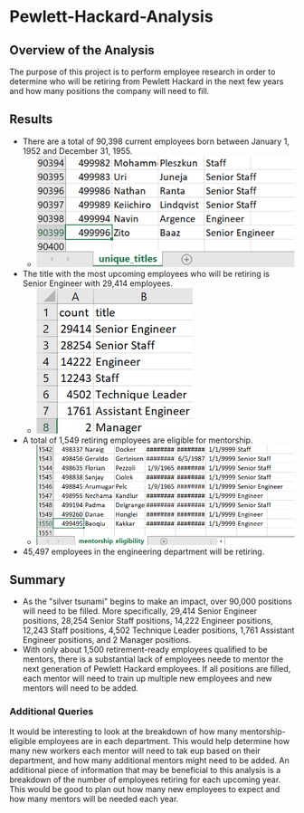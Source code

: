 # Pewlett-Hackard-Analysis

## Overview of the Analysis
The purpose of this project is to perform employee research in order to determine who will be retiring from Pewlett Hackard in the next few years and how many positions the company will need to fill. 

## Results
- There are a total of 90,398 current employees born between January 1, 1952 and December 31, 1955.
    - ![Unique Titles](Resources/Unique_Titles.png)
- The title with the most upcoming employees who will be retiring is Senior Engineer with 29,414 employees.
    - ![Retirement Titles](Resources/Retirement_Titles.png)
- A total of 1,549 retiring employees are eligible for mentorship.
    - ![Mentorship Eligibility](Resources/Mentorship_Eligibility.png)
- 45,497 employees in the engineering department will be retiring. 

## Summary
- As the "silver tsunami" begins to make an impact, over 90,000 positions will need to be filled. More specifically, 29,414 Senior Engineer positions, 28,254 Senior Staff positions, 14,222 Engineer positions, 12,243 Staff positions, 4,502 Technique Leader positions, 1,761 Assistant Engineer positions, and 2 Manager positions.
- With only about 1,500 retirement-ready employees qualified to be mentors, there is a substantial lack of employees neede to mentor the next generation of Pewlett Hackard employees. If all positions are filled, each mentor will need to train up multiple new employees and new mentors will need to be added.
### Additional Queries
It would be interesting to look at the breakdown of how many mentorship-eligible employees are in each department. This would help determine how many new workers each mentor will need to tak eup based on their department, and how many additional mentors might need to be added. 
An additional piece of information that may be beneficial to this analysis is a breakdown of the number of employees retiring for each upcoming year. This would be good to plan out how many new employees to expect and how many mentors will be needed each year. 
